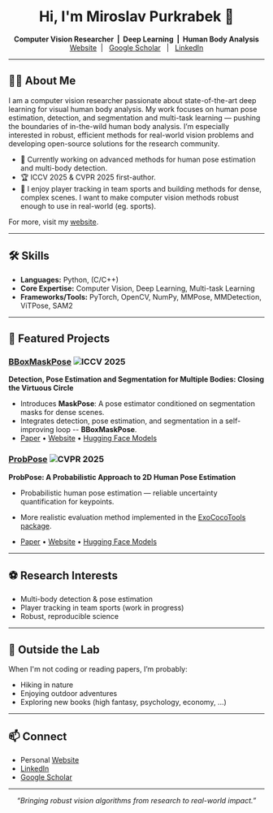 <!-- Profile README for MiraPurkrabek -->

<h1 align="center">Hi, I'm Miroslav Purkrabek 👋</h1>
<p align="center">
  <b>Computer Vision Researcher &nbsp;|&nbsp; Deep Learning &nbsp;|&nbsp; Human Body Analysis</b><br>
  <a href="https://mirapurkrabek.github.io/">Website</a> &nbsp;| &nbsp;
  <a href="https://scholar.google.com/citations?user=EDRJFLcAAAAJ">Google Scholar</a> &nbsp; | &nbsp;
  <a href="https://www.linkedin.com/in/purkrabekm/">LinkedIn</a>
</p>

---

## 🧑‍🔬 About Me

I am a computer vision researcher passionate about state-of-the-art deep learning for visual human body analysis.
My work focuses on human pose estimation, detection, and segmentation and multi-task learning — pushing the boundaries of in-the-wild human body analysis.
I’m especially interested in robust, efficient methods for real-world vision problems and developing open-source solutions for the research community.

- 🔬 Currently working on advanced methods for human pose estimation and multi-body detection.
- 🏆 ICCV 2025 & CVPR 2025 first-author.
- 🌱 I enjoy player tracking in team sports and building methods for dense, complex scenes. I want to make computer vision methods robust enough to use in real-world (eg. sports).

For more, visit my [website](https://mirapurkrabek.github.io/).

---

## 🛠️ Skills

- **Languages:** Python, (C/C++)
- **Core Expertise:** Computer Vision, Deep Learning, Multi-task Learning
- **Frameworks/Tools:** PyTorch, OpenCV, NumPy, MMPose, MMDetection, ViTPose, SAM2
---

## 🚀 Featured Projects

### <a href="https://github.com/MiraPurkrabek/BBoxMaskPose">BBoxMaskPose</a> <img src="https://img.shields.io/badge/Paper-ICCV%202025-blue" alt="ICCV 2025" />  
**Detection, Pose Estimation and Segmentation for Multiple Bodies: Closing the Virtuous Circle**  
- Introduces **MaskPose**: A pose estimator conditioned on segmentation masks for dense scenes.
- Integrates detection, pose estimation, and segmentation in a self-improving loop -- **BBoxMaskPose**.
- [Paper](https://arxiv.org/abs/2412.02254) • [Website](https://mirapurkrabek.github.io/BBox-Mask-Pose/) • [Hugging Face Models](https://huggingface.co/vrg-prague/BBoxMaskPose/)

### <a href="https://github.com/MiraPurkrabek/ProbPose">ProbPose</a> <img src="https://img.shields.io/badge/Paper-CVPR%202025-blue" alt="CVPR 2025" />
**ProbPose: A Probabilistic Approach to 2D Human Pose Estimation**
- Probabilistic human pose estimation — reliable uncertainty quantification for keypoints.
- More realistic evaluation method implemented in the [ExoCocoTools package](https://pypi.org/project/exococotools/).

- [Paper](https://arxiv.org/abs/2412.02254) • [Website](https://mirapurkrabek.github.io/ProbPose/) • [Hugging Face Models](https://huggingface.co/vrg-prague/ProbPose-s/)

---

## ⚽ Research Interests

- Multi-body detection & pose estimation
- Player tracking in team sports (work in progress)
- Robust, reproducible science

---

## 🌱 Outside the Lab

When I'm not coding or reading papers, I’m probably:
- Hiking in nature
- Enjoying outdoor adventures
- Exploring new books (high fantasy, psychology, economy, ...)

---

## 📫 Connect

- Personal [Website](https://mirapurkrabek.github.io/)
- [LinkedIn](https://www.linkedin.com/in/purkrabekm/)
- [Google Scholar](https://scholar.google.com/citations?user=EDRJFLcAAAAJ)

---

<p align="center">
  <em>“Bringing robust vision algorithms from research to real-world impact.”</em>
</p>
